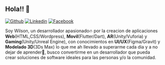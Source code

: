Hola!! 👋
---
[![Github](https://img.shields.io/badge/GitHub-100000?style=for-the-badge&logo=github&logoColor=white)](https://github.com/wilsondloper) [![Linkedin](https://img.shields.io/badge/Linkedin-0e76a8?style=for-the-badge&logo=linkedin&logoColor=white)](https://www.linkedin.com/in/wilson-blanco-7b5378106/) [![Facebook](https://img.shields.io/badge/Facebook-3b5998?style=for-the-badge&logo=facebook&logoColor=white)](https://fb.me/wilsondloper)

Soy Wilson, un desarrollador apasionado🔥 por la creacion de aplicaciones **Web**(HTML,CSS/Wordpress), **Movil**(Flutter/Dart), **AR**(Unity/Vuforia) y **Gaming**(Unity/Unreal Engine), con conocimientos en **UI/UX**(Figma/Gravit) y **Modelado 3D**(3Ds Max) lo que me ah llevado a superarme cada dia y a no dejar de aprender📖, busco convertirme en un desarrollador que pueda crear soluciones de software ideales para las personas y/o la comunidad.
